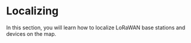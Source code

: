 # Localizing

In this section, you will learn how to localize LoRaWAN base stations and devices on the map.
